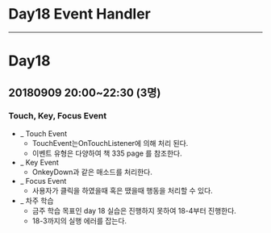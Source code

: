 Day18 Event Handler
======================================

--------------------------------------
# Day18
## 20180909 20:00~22:30 (3명)
### Touch, Key, Focus Event

* _ Touch Event
    * TouchEvent는OnTouchListener에 의해 처리 된다. 
    * 이벤트 유형은 다양하여 책 335 page 를 참조한다.
* _ Key Event 
    * OnkeyDown과 같은 매소드를 처리한다. 
* _ Focus Event 
    * 사용자가 클릭을 하였을때 혹은 땠을때 행동을 처리할 수 있다.
* _ 차주 학습
    * 금주 학습 목표인 day 18 실습은 진행하지 못하여 18-4부터 진행한다.
    * 18-3까지의 실행 에러를 잡는다.
